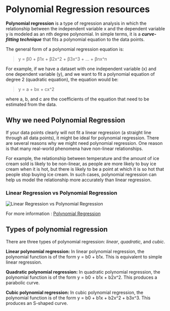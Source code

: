 # Polynomial Regression resources

**Polynomial regression** is a type of regression analysis in which the relationship between the independent variable x and the dependent variable y is modeled as an nth degree polynomial.
In simple terms, it is a ***curve-fitting technique*** that fits a polynomial equation to the data points.

The general form of a polynomial regression equation is:

>  y = β0 + β1x + β2x^2 + β3x^3 + … + βnx^n 

For example, if we have a dataset with one independent variable (x) and one dependent variable (y), and we want to fit a polynomial equation of degree 2 (quadratic equation), the equation would be:
> y = a + bx + cx^2

where a, b, and c are the coefficients of the equation that need to be estimated from the data.

## Why we need Polynomial Regression
If your data points clearly will not fit a linear regression (a straight line through all data points), it might be ideal for polynomial regression.
There are several reasons why we might need polynomial regression. One reason is that many real-world phenomena have non-linear relationships.

For example, the relationship between temperature and the amount of ice cream sold is likely to be non-linear, as people are more likely to buy ice cream when it is hot, but there is likely to be a point at which it is so hot that people stop buying ice cream. In such cases, polynomial regression can help us model the relationship more accurately than linear regression.

### Linear Regression vs Polynomial Regression


![Linear Regression vs Polynomial Regression](https://imgs.search.brave.com/vcBqwgnCvHLxbM24eWNL3n2Kbl0edTnujnUi5p8XFuM/rs:fit:948:225:1/g:ce/aHR0cHM6Ly90c2Ux/Lm1tLmJpbmcubmV0/L3RoP2lkPU9JUC4w/MXp3bGtSS01RbzFp/Q1BMazE3ZG9BSGFE/dCZwaWQ9QXBp)

For more information : [Polynomial Regression](https://towardsdatascience.com/polynomial-regression-bbe8b9d97491)

## Types of polynomial regression
There are three types of polynomial regression: *linear*, *quadratic*, and *cubic*.

**Linear polynomial regression:** In linear polynomial regression, the polynomial function is of the form y = b0 + b1x. This is equivalent to simple linear regression.

**Quadratic polynomial regression:** In quadratic polynomial regression, the polynomial function is of the form y = b0 + b1x + b2x^2. This produces a parabolic curve.

**Cubic polynomial regression:** In cubic polynomial regression, the polynomial function is of the form y = b0 + b1x + b2x^2 + b3x^3. This produces an S-shaped curve.

